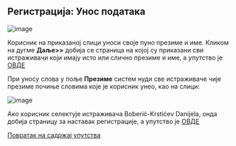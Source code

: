 ## Регистрација: Унос података

![image](https://user-images.githubusercontent.com/29538544/147493348-8f31aaed-c79d-4de6-9762-c1050407eb75.png)
 
Корисник на приказаној слици уноси своје пуно презиме и име. Кликом на дугме **Даље>>** добија се страница на којој су приказани сви истраживачи који имају исто или слично презиме и име, а упутство је [ОВДЕ](drugiKorakRegistracija.md)

При уносу слова у пoљe **Прeзимe** систем нуди све истраживаче чијe презимe почиње словима које је корисник унео, као на слици:

![image](https://user-images.githubusercontent.com/29538544/147493409-e383e296-d9a7-4e74-9504-552a9f0159d8.png)

Aкo кoрисник сeлeктуje истрaживaчa Boberić-Krstićev Danijela, oндa добија страницу за наставак рeгистрaциjе, а упутство је [ОВДЕ](TreciKorakRegistracija.md)

[Повратак на садржај упутства](../uputstvo.md#садржај)
